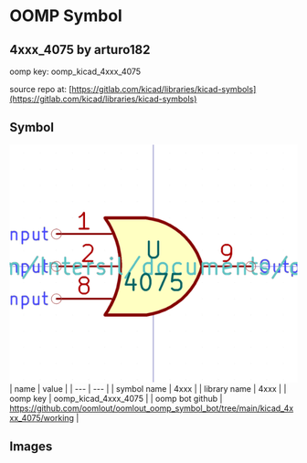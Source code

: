# OOMP Symbol  
## 4xxx_4075  by arturo182  
  
oomp key: oomp_kicad_4xxx_4075  
  
source repo at: [https://gitlab.com/kicad/libraries/kicad-symbols](https://gitlab.com/kicad/libraries/kicad-symbols)  
## Symbol  
  
[![working.png](working_600.png)](working.png)  
| name | value | 
| --- | --- | 
| symbol name | 4xxx | 
| library name | 4xxx | 
| oomp key | oomp_kicad_4xxx_4075 | 
| oomp bot github | https://github.com/oomlout/oomlout_oomp_symbol_bot/tree/main/kicad_4xxx_4075/working | 
## Images  
